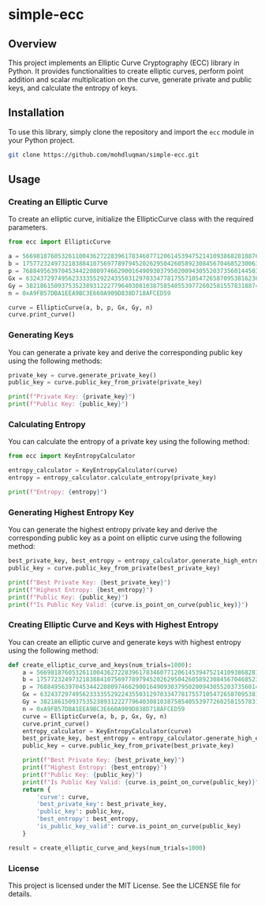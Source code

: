 # simple-ecc

## Overview

This project implements an Elliptic Curve Cryptography (ECC) library in Python. It provides functionalities to create elliptic curves, perform point addition and scalar multiplication on the curve, generate private and public keys, and calculate the entropy of keys.

## Installation

To use this library, simply clone the repository and import the `ecc` module in your Python project.

```bash
git clone https://github.com/mohdluqman/simple-ecc.git
```

## Usage
### Creating an Elliptic Curve
To create an elliptic curve, initialize the EllipticCurve class with the required parameters.

```python
from ecc import EllipticCurve

a = 56698187605326110043627228396178346077120614539475214109386828188763884139993
b = 17577232497321838841075697789794520262950426058923084567046852300633325438902 
p = 76884956397045344220809746629001649093037950200943055203735601445031516197751
Gx = 63243729749562333355292243550312970334778175571054726587095381623627144114786
Gy = 38218615093753523893122277964030810387585405539772602581557831887485717997975
n = 0xA9FB57DBA1EEA9BC3E660A909D838D718AFCED59

curve = EllipticCurve(a, b, p, Gx, Gy, n)
curve.print_curve()
```

### Generating Keys
You can generate a private key and derive the corresponding public key using the following methods:

```python
private_key = curve.generate_private_key()
public_key = curve.public_key_from_private(private_key)

print(f"Private Key: {private_key}")
print(f"Public Key: {public_key}")
```

### Calculating Entropy
You can calculate the entropy of a private key using the following method:

```python
from ecc import KeyEntropyCalculator

entropy_calculator = KeyEntropyCalculator(curve)
entropy = entropy_calculator.calculate_entropy(private_key)

print(f"Entropy: {entropy}")
```

### Generating Highest Entropy Key
You can generate the highest entropy private key and derive the corresponding public key as a point on elliptic curve using the following method:

```python
best_private_key, best_entropy = entropy_calculator.generate_high_entropy_key(num_trials=100)
public_key = curve.public_key_from_private(best_private_key)

print(f"Best Private Key: {best_private_key}")
print(f"Highest Entropy: {best_entropy}")
print(f"Public Key: {public_key}")
print(f"Is Public Key Valid: {curve.is_point_on_curve(public_key)}")
```

### Creating Elliptic Curve and Keys with Highest Entropy
You can create an elliptic curve and generate keys with highest entropy using the following method:

```python
def create_elliptic_curve_and_keys(num_trials=1000):
    a = 56698187605326110043627228396178346077120614539475214109386828188763884139993
    b = 17577232497321838841075697789794520262950426058923084567046852300633325438902 
    p = 76884956397045344220809746629001649093037950200943055203735601445031516197751
    Gx = 63243729749562333355292243550312970334778175571054726587095381623627144114786
    Gy = 38218615093753523893122277964030810387585405539772602581557831887485717997975
    n = 0xA9FB57DBA1EEA9BC3E660A909D838D718AFCED59
    curve = EllipticCurve(a, b, p, Gx, Gy, n)
    curve.print_curve()
    entropy_calculator = KeyEntropyCalculator(curve)
    best_private_key, best_entropy = entropy_calculator.generate_high_entropy_key(num_trials)
    public_key = curve.public_key_from_private(best_private_key)

    print(f"Best Private Key: {best_private_key}")
    print(f"Highest Entropy: {best_entropy}")
    print(f"Public Key: {public_key}")
    print(f"Is Public Key Valid: {curve.is_point_on_curve(public_key)}")
    return {
        'curve': curve,
        'best_private_key': best_private_key,
        'public_key': public_key,
        'best_entropy': best_entropy,
        'is_public_key_valid': curve.is_point_on_curve(public_key)
    }

result = create_elliptic_curve_and_keys(num_trials=1000)
```

### License
This project is licensed under the MIT License. See the LICENSE file for details. 



